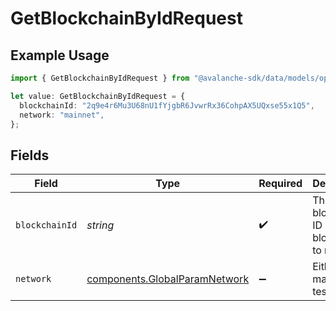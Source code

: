 # GetBlockchainByIdRequest

## Example Usage

```typescript
import { GetBlockchainByIdRequest } from "@avalanche-sdk/data/models/operations";

let value: GetBlockchainByIdRequest = {
  blockchainId: "2q9e4r6Mu3U68nU1fYjgbR6JvwrRx36CohpAX5UQxse55x1Q5",
  network: "mainnet",
};
```

## Fields

| Field                                                                          | Type                                                                           | Required                                                                       | Description                                                                    | Example                                                                        |
| ------------------------------------------------------------------------------ | ------------------------------------------------------------------------------ | ------------------------------------------------------------------------------ | ------------------------------------------------------------------------------ | ------------------------------------------------------------------------------ |
| `blockchainId`                                                                 | *string*                                                                       | :heavy_check_mark:                                                             | The blockchain ID of the blockchain to retrieve.                               | 2q9e4r6Mu3U68nU1fYjgbR6JvwrRx36CohpAX5UQxse55x1Q5                              |
| `network`                                                                      | [components.GlobalParamNetwork](../../models/components/globalparamnetwork.md) | :heavy_minus_sign:                                                             | Either mainnet or testnet/fuji.                                                | mainnet                                                                        |